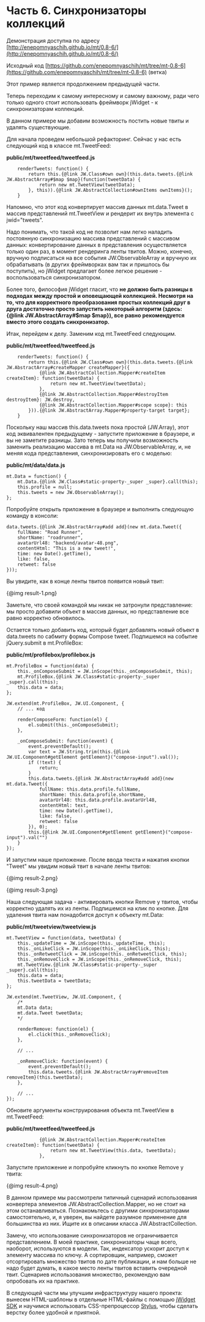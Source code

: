 ﻿# Часть 6. Синхронизаторы коллекций

Демонстрация доступна по адресу
[http://enepomnyaschih.github.io/mt/0.8-6/](http://enepomnyaschih.github.io/mt/0.8-6/)

Исходный код [https://github.com/enepomnyaschih/mt/tree/mt-0.8-6](https://github.com/enepomnyaschih/mt/tree/mt-0.8-6) (ветка)

Этот пример является продолжением предыдущей части.

Теперь переходим к самому интересному и самому важному, ради чего только одного стоит использовать фреймворк jWidget -
к синхронизаторам коллекций.

В данном примере мы добавим возможность постить новые твиты и удалять существующие.

Для начала проведем небольшой рефакторинг. Сейчас у нас есть следующий код в классе mt.TweetFeed:

**public/mt/tweetfeed/tweetfeed.js**

        renderTweets: function() {
            return this.{@link JW.Class#own own}(this.data.tweets.{@link JW.AbstractArray#$map $map}(function(tweetData) {
                return new mt.TweetView(tweetData);
            }, this)).{@link JW.AbstractCollection#ownItems ownItems}();
        }

Напомню, что этот код конвертирует массив данных mt.data.Tweet в массив представлений mt.TweetView и
рендерит их внутрь элемента с jwid="tweets".

Надо понимать, что такой код не позволит нам легко наладить постоянную синхронизацию массива представлений с
массивом данных: конвертирование данных в представления осуществляется только один раз, в момент рендеринга
ленты твитов. Можно, конечно, вручную подписаться на все события JW.ObservableArray и вручную их обрабатывать
(в других фреймворках вам так и пришлось бы поступить), но jWidget предлагает более легкое решение -
воспользоваться синхронизатором.

Более того, философия jWidget гласит, что
**не должно быть разницы в подходах между простой и оповещающей коллекцией. Несмотря на то, что для
корректного преобразования простых коллекций друг в друга достаточно просто запустить некоторый алгоритм
(здесь: {@link JW.AbstractArray#$map $map}), все равно рекомендуется вместо этого создать синхронизатор.**

Итак, перейдем к делу. Заменим код mt.TweetFeed следующим.

**public/mt/tweetfeed/tweetfeed.js**

        renderTweets: function() {
            return this.{@link JW.Class#own own}(this.data.tweets.{@link JW.AbstractArray#createMapper createMapper}({
                {@link JW.AbstractCollection.Mapper#createItem createItem}: function(tweetData) {
                    return new mt.TweetView(tweetData);
                },
                {@link JW.AbstractCollection.Mapper#destroyItem destroyItem}: JW.destroy,
                {@link JW.AbstractCollection.Mapper#scope scope}: this
            })).{@link JW.AbstractArray.Mapper#property-target target};
        }

Поскольку наш массив this.data.tweets пока простой (JW.Array), этот код эквивалентен предыдущему - запустите
приложение в браузере, и вы не заметите разницы. Зато теперь мы получили возможность заменить реализацию массива
в mt.Data на JW.ObservableArray, и, не меняя кода представления, синхронизировать его с моделью:

**public/mt/data/data.js**

    mt.Data = function() {
        mt.Data.{@link JW.Class#static-property-_super _super}.call(this);
        this.profile = null;
        this.tweets = new JW.ObservableArray();
    };

Попробуйте открыть приложение в браузере и выполнить следующую команду в консоли:

    data.tweets.{@link JW.AbstractArray#add add}(new mt.data.Tweet({
        fullName: "Road Runner",
        shortName: "roadrunner",
        avatarUrl48: "backend/avatar-48.png",
        contentHtml: "This is a new tweet!",
        time: new Date().getTime(),
        like: false,
        retweet: false
    }));

Вы увидите, как в конце ленты твитов появится новый твит:

{@img result-1.png}

Заметьте, что своей командой мы никак не затронули
представление: мы просто добавили объект в массив данных, но представление все равно корректно обновилось.

Остается только добавить код, который будет добавлять новый объект в data.tweets по сабмиту формы
Compose tweet. Подпишемся на событие jQuery.submit в mt.ProfileBox:

**public/mt/profilebox/profilebox.js**

    mt.ProfileBox = function(data) {
        this._onComposeSubmit = JW.inScope(this._onComposeSubmit, this);
        mt.ProfileBox.{@link JW.Class#static-property-_super _super}.call(this);
        this.data = data;
    };
    
    JW.extend(mt.ProfileBox, JW.UI.Component, {
        // ... код
        
        renderComposeForm: function(el) {
            el.submit(this._onComposeSubmit);
        },
        
        _onComposeSubmit: function(event) {
            event.preventDefault();
            var text = JW.String.trim(this.{@link JW.UI.Component#getElement getElement}("compose-input").val());
            if (!text) {
                return;
            }
            this.data.tweets.{@link JW.AbstractArray#add add}(new mt.data.Tweet({
                fullName: this.data.profile.fullName,
                shortName: this.data.profile.shortName,
                avatarUrl48: this.data.profile.avatarUrl48,
                contentHtml: text,
                time: new Date().getTime(),
                like: false,
                retweet: false
            }), 0);
            this.{@link JW.UI.Component#getElement getElement}("compose-input").val("")
        }
    });

И запустим наше приложение. После ввода текста и нажатия кнопки "Tweet" мы увидим новый твит в начале ленты твитов:

{@img result-2.png}

{@img result-3.png}

Наша следующая задача - активировать кнопки Remove у твитов, чтобы корректно удалять их из ленты. Подпишемся на клик
по кнопке. Для удаления твита нам понадобится доступ к объекту mt.Data:

**public/mt/tweetview/tweetview.js**

    mt.TweetView = function(data, tweetData) {
        this._updateTime = JW.inScope(this._updateTime, this);
        this._onLikeClick = JW.inScope(this._onLikeClick, this);
        this._onRetweetClick = JW.inScope(this._onRetweetClick, this);
        this._onRemoveClick = JW.inScope(this._onRemoveClick, this);
        mt.TweetView.{@link JW.Class#static-property-_super _super}.call(this);
        this.data = data;
        this.tweetData = tweetData;
    };
    
    JW.extend(mt.TweetView, JW.UI.Component, {
        /*
        mt.Data data;
        mt.data.Tweet tweetData;
        */
        
        renderRemove: function(el) {
            el.click(this._onRemoveClick);
        },
        
        // ...
        
        _onRemoveClick: function(event) {
            event.preventDefault();
            this.data.tweets.{@link JW.AbstractArray#removeItem removeItem}(this.tweetData);
        },
        
        // ...
    });

Обновите аргументы конструирования объекта mt.TweetView в mt.TweetFeed:

**public/mt/tweetfeed/tweetfeed.js**

                {@link JW.AbstractCollection.Mapper#createItem createItem}: function(tweetData) {
                    return new mt.TweetView(this.data, tweetData);
                },

Запустите приложение и попробуйте кликнуть по кнопке Remove у твита:

{@img result-4.png}

В данном примере мы рассмотрели типичный сценарий использования конвертера элементов JW.AbstractCollection.Mapper,
но не стоит на этом останавливаться. Познакомьтесь с другими синхронизаторами самостоятельно, и, я уверен, вы
найдете разумное применение для большинства из них. Ищите их в описании класса JW.AbstractCollection.

Замечу, что использование синхронизаторов не ограничивается представлением. В моей практике, синхронизаторы чаще
всего, наоборот, используются в модели. Так, индексатор ускорит доступ к элементу массива по ключу. А сортировщик,
например, сможет отсортировать множество твитов по дате публикации, и нам больше не надо будет думать, в какое место
ленты твитов вставить очередной твит. Сценариев использования множество, рекомендую вам опробовать их на практике.

В следующей части мы улучшим инфраструктуру нашего проекта: вынесем HTML-шаблоны в отдельные HTML-файлы с
помощью [jWidget SDK](https://github.com/enepomnyaschih/jwsdk/wiki/ru) и научимся использовать CSS-препроцессор
[Stylus](http://learnboost.github.io/stylus/), чтобы сделать верстку более удобной и приятной.
